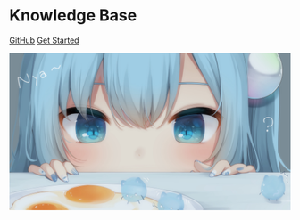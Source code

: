 # Knowledge Base

[GitHub](https://github.com/huangjingping520/KnowledgeBase/)
[Get Started](README.md)

<!-- 背景图片 -->

![](bg.JPG)
